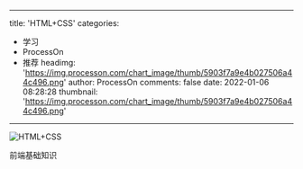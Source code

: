 
---
title: 'HTML+CSS'
categories: 
 - 学习
 - ProcessOn
 - 推荐
headimg: 'https://img.processon.com/chart_image/thumb/5903f7a9e4b027506a44c496.png'
author: ProcessOn
comments: false
date: 2022-01-06 08:28:28
thumbnail: 'https://img.processon.com/chart_image/thumb/5903f7a9e4b027506a44c496.png'
---

<div>   
<img class="thumb" alt="HTML+CSS" src="https://img.processon.com/chart_image/thumb/5903f7a9e4b027506a44c496.png" referrerpolicy="no-referrer">
<p>前端基础知识</p>  
</div>
            